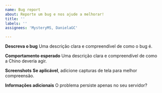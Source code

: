 ```yaml
---
name: Bug report
about: Reporte um bug e nos ajude a melhorar!
title: ''
labels: ''
assignees: 'MysteryMS, DanielaGC'

---
```


**Descreva o bug**
Uma descrição clara e compreendível de como o bug é.

**Comportamento esperado**
Uma descrição clara e compreendível de como a Chino deveria agir.

**Screenshots**
__**Se aplicável**__, adicione capturas de tela para melhor compreensão.

 
**Informações adicionais**
O problema persiste apenas no seu servidor?

